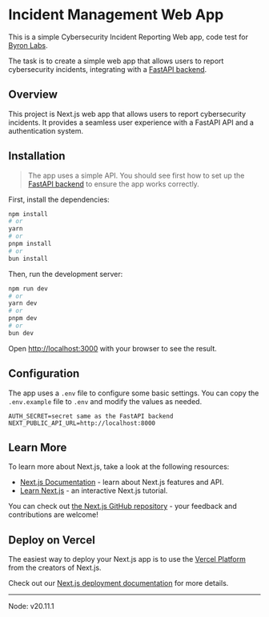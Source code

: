 # Incident Management Web App

This is a simple Cybersecurity Incident Reporting Web app, code test for [Byron Labs](https://github.com/ByronLabs).

The task is to create a simple web app that allows users to report cybersecurity incidents, integrating with a [FastAPI backend](https://github.com/itsnotcoma/byron-labs-api).

## Overview

This project is Next.js web app that allows users to report cybersecurity incidents. It provides a seamless user experience with a FastAPI API and a authentication system.

## Installation


> The app uses a simple API. You should see first how to set up the [FastAPI backend](https://github.com/itsnotcoma/byron-labs-api/blob/main/README.md) to ensure the app works correctly.


First, install the dependencies:

```bash
npm install
# or
yarn
# or
pnpm install
# or
bun install
```

Then, run the development server:

```bash
npm run dev
# or
yarn dev
# or
pnpm dev
# or
bun dev
```

Open [http://localhost:3000](http://localhost:3000) with your browser to see the result.

## Configuration

The app uses a `.env` file to configure some basic settings. You can copy the `.env.example` file to `.env` and modify the values as needed.

```env
AUTH_SECRET=secret same as the FastAPI backend
NEXT_PUBLIC_API_URL=http://localhost:8000
```

## Learn More

To learn more about Next.js, take a look at the following resources:

- [Next.js Documentation](https://nextjs.org/docs) - learn about Next.js features and API.
- [Learn Next.js](https://nextjs.org/learn) - an interactive Next.js tutorial.

You can check out [the Next.js GitHub repository](https://github.com/vercel/next.js/) - your feedback and contributions are welcome!

## Deploy on Vercel

The easiest way to deploy your Next.js app is to use the [Vercel Platform](https://vercel.com/new?utm_medium=default-template&filter=next.js&utm_source=create-next-app&utm_campaign=create-next-app-readme) from the creators of Next.js.

Check out our [Next.js deployment documentation](https://nextjs.org/docs/deployment) for more details.

---
Node: v20.11.1
